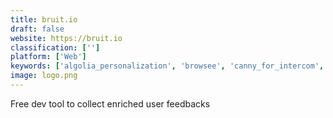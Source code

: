 ```yaml
---
title: bruit.io
draft: false 
website: https://bruit.io
classification: ['']
platform: ['Web']
keywords: ['algolia_personalization', 'browsee', 'canny_for_intercom', 'eyetato', 'feedback_lite', 'fullstory', 'hacker_noon', 'hawkeye', 'hotjar', 'maze_+_figma', 'nom_nom', 'pastel', 'pino', 'sessionstack_for_zendesk', 'smartlook', 'usabilitytools', 'user_insights', 'user_interviews_research_hub', 'userlook', 'userships', 'wantoo', 'doopoll']
image: logo.png
---
```

Free dev tool to collect enriched user feedbacks